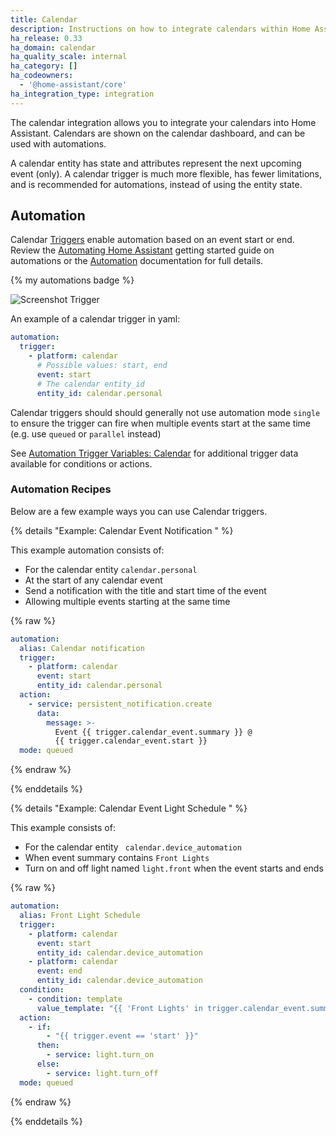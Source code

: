 ```yaml
---
title: Calendar
description: Instructions on how to integrate calendars within Home Assistant.
ha_release: 0.33
ha_domain: calendar
ha_quality_scale: internal
ha_category: []
ha_codeowners:
  - '@home-assistant/core'
ha_integration_type: integration
---
```


The calendar integration allows you to integrate your calendars into Home Assistant. Calendars are shown on the calendar dashboard, and can be used with automations.

A calendar entity has state and attributes represent the next upcoming event (only). A calendar trigger is much more flexible, has fewer limitations, and is recommended for automations, instead of using the entity state.

## Automation

Calendar [Triggers](/docs/automation/trigger) enable automation based on an event start or end. Review the [Automating Home Assistant](/getting-started/automation/) getting started guide on automations or the [Automation](/docs/automation/) documentation for full details.

{% my automations badge %}

![Screenshot Trigger](/images/integrations/calendar/trigger.png)

An example of a calendar trigger in yaml:

```yaml
automation:
  trigger:
    - platform: calendar
      # Possible values: start, end
      event: start
      # The calendar entity_id
      entity_id: calendar.personal
```

Calendar triggers should should generally not use automation mode `single` to ensure the trigger
can fire when multiple events start at the same time (e.g. use `queued` or `parallel` instead)

See [Automation Trigger Variables: Calendar](/docs/automation/templating/#calendar) for additional trigger data available for conditions or actions.

### Automation Recipes

Below are a few example ways you can use Calendar triggers.

{% details "Example: Calendar Event Notification " %}

This example automation consists of:
- For the calendar entity `calendar.personal`
- At the start of any calendar event
- Send a notification with the title and start time of the event
- Allowing multiple events starting at the same time

{% raw %}
```yaml
automation:
  alias: Calendar notification
  trigger:
    - platform: calendar
      event: start
      entity_id: calendar.personal
  action:
    - service: persistent_notification.create
      data:
        message: >-
          Event {{ trigger.calendar_event.summary }} @
          {{ trigger.calendar_event.start }}
  mode: queued
```
{% endraw %}

{% enddetails %}

{% details "Example: Calendar Event Light Schedule " %}

This example consists of:
- For the calendar entity ` calendar.device_automation`
- When event summary contains `Front Lights`
- Turn on and off light named `light.front` when the event starts and ends

{% raw %}
```yaml
automation:
  alias: Front Light Schedule
  trigger:
    - platform: calendar
      event: start
      entity_id: calendar.device_automation
    - platform: calendar
      event: end
      entity_id: calendar.device_automation
  condition:
    - condition: template
      value_template: "{{ 'Front Lights' in trigger.calendar_event.summary }}"
  action:
    - if:
        - "{{ trigger.event == 'start' }}"
      then:
        - service: light.turn_on
      else:
        - service: light.turn_off
  mode: queued
```
{% endraw %}

{% enddetails %}
